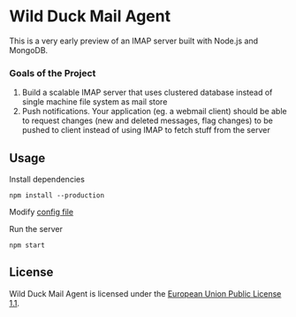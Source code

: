 # Wild Duck Mail Agent

This is a very early preview of an IMAP server built with Node.js and MongoDB.

### Goals of the Project

1. Build a scalable IMAP server that uses clustered database instead of single machine file system as mail store
2. Push notifications. Your application (eg. a webmail client) should be able to request changes (new and deleted messages, flag changes) to be pushed to client instead of using IMAP to fetch stuff from the server

## Usage

Install dependencies

    npm install --production

Modify [config file](./config/default.js)

Run the server

    npm start

## License

Wild Duck Mail Agent is licensed under the [European Union Public License 1.1](http://ec.europa.eu/idabc/eupl.html).
